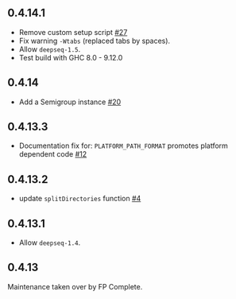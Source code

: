 ## 0.4.14.1

* Remove custom setup script [#27](https://github.com/fpco/haskell-filesystem/pull/27)
* Fix warning `-Wtabs` (replaced tabs by spaces).
* Allow `deepseq-1.5`.
* Test build with GHC 8.0 - 9.12.0

## 0.4.14

* Add a Semigroup instance [#20](https://github.com/fpco/haskell-filesystem/pull/20)

## 0.4.13.3

* Documentation fix for: `PLATFORM_PATH_FORMAT` promotes platform dependent code [#12](https://github.com/fpco/haskell-filesystem/issues/12)

## 0.4.13.2

* update `splitDirectories` function [#4](https://github.com/fpco/haskell-filesystem/pull/4)

## 0.4.13.1

* Allow `deepseq-1.4`.

## 0.4.13

Maintenance taken over by FP Complete.
